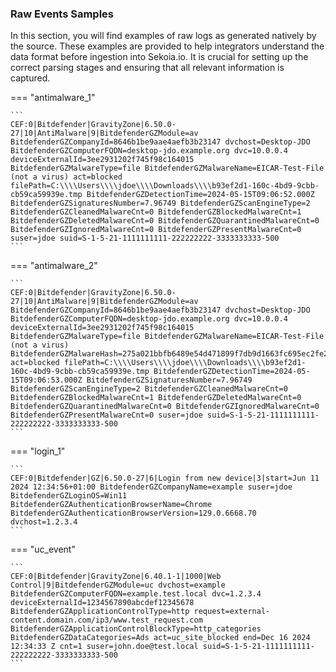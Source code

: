 
### Raw Events Samples

In this section, you will find examples of raw logs as generated natively by the source. These examples are provided to help integrators understand the data format before ingestion into Sekoia.io. It is crucial for setting up the correct parsing stages and ensuring that all relevant information is captured.


=== "antimalware_1"

    ```
	CEF:0|Bitdefender|GravityZone|6.50.0-27|10|AntiMalware|9|BitdefenderGZModule=av BitdefenderGZCompanyId=8646b1be9aae4aefb3b23147 dvchost=Desktop-JDO BitdefenderGZComputerFQDN=desktop-jdo.example.org dvc=10.0.0.4 deviceExternalId=3ee2931202f745f98c164015 BitdefenderGZMalwareType=file BitdefenderGZMalwareName=EICAR-Test-File (not a virus) act=blocked filePath=C:\\\\Users\\\\jdoe\\\\Downloads\\\\b93ef2d1-160c-4bd9-9cbb-cb59ca59939e.tmp BitdefenderGZDetectionTime=2024-05-15T09:06:52.000Z BitdefenderGZSignaturesNumber=7.96749 BitdefenderGZScanEngineType=2 BitdefenderGZCleanedMalwareCnt=0 BitdefenderGZBlockedMalwareCnt=1 BitdefenderGZDeletedMalwareCnt=0 BitdefenderGZQuarantinedMalwareCnt=0 BitdefenderGZIgnoredMalwareCnt=0 BitdefenderGZPresentMalwareCnt=0 suser=jdoe suid=S-1-5-21-1111111111-222222222-3333333333-500
    ```



=== "antimalware_2"

    ```
	CEF:0|Bitdefender|GravityZone|6.50.0-27|10|AntiMalware|9|BitdefenderGZModule=av BitdefenderGZCompanyId=8646b1be9aae4aefb3b23147 dvchost=Desktop-JDO BitdefenderGZComputerFQDN=desktop-jdo.example.org dvc=10.0.0.4 deviceExternalId=3ee2931202f745f98c164015 BitdefenderGZMalwareType=file BitdefenderGZMalwareName=EICAR-Test-File (not a virus) BitdefenderGZMalwareHash=275a021bbfb6489e54d471899f7db9d1663fc695ec2fe2a2c4538aabf651fd0f act=blocked filePath=C:\\\\Users\\\\jdoe\\\\Downloads\\\\b93ef2d1-160c-4bd9-9cbb-cb59ca59939e.tmp BitdefenderGZDetectionTime=2024-05-15T09:06:53.000Z BitdefenderGZSignaturesNumber=7.96749 BitdefenderGZScanEngineType=2 BitdefenderGZCleanedMalwareCnt=0 BitdefenderGZBlockedMalwareCnt=1 BitdefenderGZDeletedMalwareCnt=0 BitdefenderGZQuarantinedMalwareCnt=0 BitdefenderGZIgnoredMalwareCnt=0 BitdefenderGZPresentMalwareCnt=0 suser=jdoe suid=S-1-5-21-1111111111-222222222-3333333333-500
    ```



=== "login_1"

    ```
	CEF:0|Bitdefender|GZ|6.50.0-27|6|Login from new device|3|start=Jun 11 2024 12:34:56+01:00 BitdefenderGZCompanyName=example suser=jdoe BitdefenderGZLoginOS=Win11 BitdefenderGZAuthenticationBrowserName=Chrome BitdefenderGZAuthenticationBrowserVersion=129.0.6668.70 dvchost=1.2.3.4
    ```



=== "uc_event"

    ```
	CEF:0|Bitdefender|GravityZone|6.40.1-1|1000|Web Control|9|BitdefenderGZModule=uc dvchost=example BitdefenderGZComputerFQDN=example.test.local dvc=1.2.3.4 deviceExternalId=1234567890abcdef12345678 BitdefenderGZApplicationControlType=http request=external-content.domain.com/ip3/www.test_request.com BitdefenderGZApplicationControlBlockType=http_categories BitdefenderGZDataCategories=Ads act=uc_site_blocked end=Dec 16 2024 12:34:33 Z cnt=1 suser=john.doe@test.local suid=S-1-5-21-1111111111-222222222-3333333333-500
    ```



